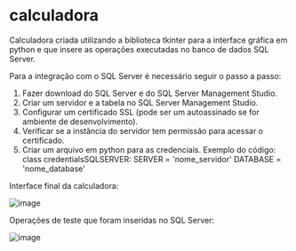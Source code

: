 # calculadora
Calculadora criada utilizando a biblioteca tkinter para a interface gráfica em python e que insere as operações executadas no banco de dados SQL Server.

Para a integração com o SQL Server é necessário seguir o passo a passo:
1) Fazer download do SQL Server e do SQL Server Management Studio.
2) Criar um servidor e a tabela no SQL Server Management Studio.
3) Configurar um certificado SSL (pode ser um autoassinado se for ambiente de desenvolvimento).
4) Verificar se a instância do servidor tem permissão para acessar o certificado.
5) Criar um arquivo em python para as credenciais. Exemplo do código:
                        class credentialsSQLSERVER:
                            SERVER = 'nome_servidor'
                            DATABASE = 'nome_database'


Interface final da calculadora:

![image](https://github.com/user-attachments/assets/0cb0c6be-b103-4aeb-93b5-893cf92c11b6)

Operações de teste que foram inseridas no SQL Server:

![image](https://github.com/user-attachments/assets/c7130704-891c-4187-99cf-33617d69073b)
